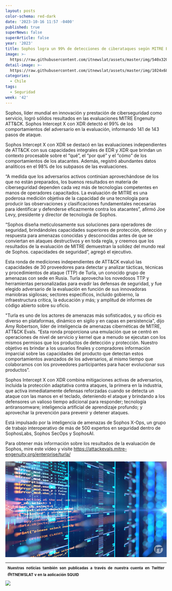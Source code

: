 ```yaml
---
layout: posts
color-schema: red-dark
date: '2023-10-16 11:57 -0400'
published: true
superNews: false
superArticle: false
year: '2023'
title: Sophos logra un 99% de detecciones de ciberataques según MITRE Engenuity
image: >-
  https://raw.githubusercontent.com/itnewslat/assets/master/img/540x320/virus-ramsomware-p.jpg
detail-image: >-
  https://raw.githubusercontent.com/itnewslat/assets/master/img/1024x680/virus-ramsomware-g.jpg
categories:
  - Chile
tags:
  - Seguridad
week: '42'
---
```

Sophos, líder mundial en innovación y prestación de ciberseguridad como servicio, logró sólidos resultados en las evaluaciones MITRE Engenuity ATT&CK. Sophos Intercept X con XDR detectó el 99% de los comportamientos del adversario en la evaluación, informando 141 de 143 pasos de ataque.

Sophos Intercept X con XDR se destacó en las evaluaciones independientes de ATT&CK con sus capacidades integrales de EDR y XDR que brindan un contexto procesable sobre el “qué”, el “por qué” y el “cómo” de los comportamientos de los atacantes. Además, registró abundantes datos analíticos en el 98% de los subpasos de las evaluaciones.

“A medida que los adversarios activos continúan aprovechándose de los que no están preparados, los buenos resultados en materia de ciberseguridad dependen cada vez más de tecnologías competentes en manos de operadores capacitados. La evaluación de MITRE es una poderosa medición objetiva de la capacidad de una tecnología para producir las observaciones y clasificaciones fundamentales necesarias para identificar y defenderse eficazmente contra los atacantes”, afirmó Joe Levy, presidente y director de tecnología de Sophos.

“Sophos diseña meticulosamente sus soluciones para operadores de seguridad, brindándoles capacidades superiores de protección, detección y respuesta para amenazas conocidas y desconocidas antes de que se conviertan en ataques destructivos y en toda regla, y creemos que los resultados de la evaluación de MITRE demuestran la solidez del mundo real de Sophos. capacidades de seguridad”, agregó el ejecutivo.

Esta ronda de mediciones independientes de ATT&CK evaluó las capacidades de 30 proveedores para detectar y analizar tácticas, técnicas y procedimientos de ataque (TTP) de Turla, un conocido grupo de amenazas con sede en Rusia. Turla aprovecha los novedosos TTP y herramientas personalizadas para evadir las defensas de seguridad, y fue elegido adversario de la evaluación en función de sus innovadoras maniobras sigilosas; sectores específicos, incluido gobierno, la infraestructura crítica, la educación y más; y amplitud de informes de código abierto sobre su oficio.

"Turla es uno de los actores de amenazas más sofisticados, y su oficio es diverso en plataformas, dinámico en sigilo y en capas en persistencia", dijo Amy Robertson, líder de inteligencia de amenazas cibernéticas de MITRE, ATT&CK Evals. “Esta ronda proporciona una emulación que se centró en operaciones de nivel de servicio y kernel que a menudo se ejecutan con los mismos permisos que los productos de detección y protección. Nuestro objetivo es brindar a los usuarios finales y compradores información imparcial sobre las capacidades del producto que detectan estos comportamientos avanzados de los adversarios, al mismo tiempo que colaboramos con los proveedores participantes para hacer evolucionar sus productos”.

Sophos Intercept X con XDR combina mitigaciones activas de adversarios, incluida la protección adaptativa contra ataques, la primera en la industria, que activa inmediatamente defensas reforzadas cuando se detecta un ataque con las manos en el teclado, deteniendo el ataque y brindando a los defensores un valioso tiempo adicional para responder; tecnología antiransomware; inteligencia artificial de aprendizaje profundo; y aprovechar la prevención para prevenir y detener ataques.

Está impulsado por la inteligencia de amenazas de Sophos X-Ops, un grupo de trabajo interoperativo de más de 500 expertos en seguridad dentro de SophosLabs, Sophos SecOps y SophosAI.

Para obtener más información sobre los resultados de la evaluación de Sophos, mire este vídeo y visite https://attackevals.mitre-engenuity.org/enterprise/turla/

![](https://raw.githubusercontent.com/itnewslat/assets/master/img/540x320/virus-ramsomware-p.jpg)

<table style="height: 42px;" width="569">
<tbody>
<tr>
<td style="text-align: justify;"><sub><strong>Nuestras noticias también son publicadas a través de nuestra cuenta en Twitter <a href="https://twitter.com/itnewslat?lang=es">@ITNEWSLAT</a> y en la aplicación <a href="https://squidapp.co/en/">SQUID</a></strong></sub></td>
</tr>
</tbody>
</table>

<img src="https://tracker.metricool.com/c3po.jpg?hash=56f88a41e39ab42c063cc51676587a04"/>